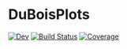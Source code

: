 # DuBoisPlots

[![Dev](https://img.shields.io/badge/docs-dev-blue.svg)](https://eirikbrandsaas.github.io/DuBoisPlots.jl/dev/)
[![Build Status](https://github.com/eirikbrandsaas/DuBoisPlots.jl/actions/workflows/CI.yml/badge.svg?branch=main)](https://github.com/eirikbrandsaas/DuBoisPlots.jl/actions/workflows/CI.yml?query=branch%3Amain)
[![Coverage](https://codecov.io/gh/eirikbrandsaas/DuBoisPlots.jl/branch/main/graph/badge.svg)](https://codecov.io/gh/eirikbrandsaas/DuBoisPlots.jl)
